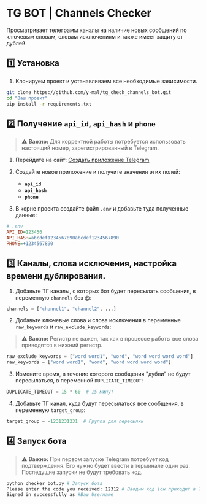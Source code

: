 # TG BOT | Channels Checker

Просматривает телеграмм каналы на наличие новых сообщений по ключевым словам, словам исключениям и также имеет защиту от дублей.


## 1️⃣ Установка

1) Клонируем проект и устанавливаем все необходимые зависимости.
```bash
git clone https://github.com/y-mal/tg_check_channels_bot.git
cd "Ваш проект"
pip install -r requirements.txt
```

## 2️⃣ Получение `api_id`, `api_hash` и `phone`

> ⚠️ **Важно:** Для корректной работы потребуется использовать настоящий номер, зарегистрированный в Telegram.

1. Перейдите на сайт: [Создать приложение Telegram](https://my.telegram.org/apps)
2. Создайте новое приложение и получите значения этих полей:
   - **`api_id`**
   - **`api_hash`**
   - **`phone`**

3. В корне проекта создайте файл `.env` и добавьте туда полученные данные:

```ini
# .env
API_ID=123456
API_HASH=abcdef1234567890abcdef1234567890
PHONE=+1234567890
```

## 3️⃣ Каналы, слова исключения, настройка времени дублирования.

1. Добавьте ТГ каналы, с которых бот будет пересылать сообщения, в переменную `channels` без @:

```python
channels = ["channel1", "channel2", ...]
```

2. Добавьте ключевые слова и слова исключения в переменные `raw_keywords` и `raw_exclude_keywords`:

> ⚠️ **Важно:** Регистр не важен, так как в процессе работы все слова приводятся в нижний регистр.
```python
raw_exclude_keywords = ["word word1", "word", "word word word word"]
raw_keywords = ["word word1", "word", "word word word word"]
```

3. Измените время, в течение которого сообщения "дубли" не будут пересылаться, в переменной `DUPLICATE_TIMEOUT`:

```python
DUPLICATE_TIMEOUT = 15 * 60  # 15 минут
```

4. Добавьте ТГ канал, куда будут пересылаться все сообщения, в переменную `target_group`:

```python
target_group = -1231231231  # Группа для пересылки
```  

## 4️⃣ Запуск бота

> ⚠️ **Важно:** При первом запуске Telegram потребует код подтверждения. Его нужно будет ввести в терминале один раз. Последущие запуски не будут требовать код.

```bash
python checker_bot.py # Запуск бота
Please enter the code you received: 12312 # Вводим код (он приходит в ТГ)
Signed in successfully as #Ваш Username 
```

